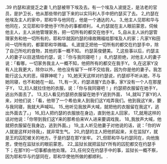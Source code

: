 .39 
约瑟和波提乏之妻 
1_约瑟被带下埃及去。有一个埃及人波提乏，是法老的官员，是护卫长，他从那些带约瑟下来的以实玛利人手中把约瑟买了去。 2_约瑟在他埃及主人的家中，耶和华与他同在，他是一个通达的人。 3_他主人见耶和华与他同在，又见耶和华使他手Y所办的事都顺利， 4_约瑟就在主人眼前蒙恩，伺候他主人，主人派他管理家务，把一切所有的都交在他手Y。 5_自从主人派约瑟管理家务和他一切所有的，耶和华就因约瑟的缘故赐福给那埃及人的家；凡家Y和田间一切所有的，都蒙耶和华赐福。 6_波提乏把他一切所有的都交在约瑟手中，除了自己所吃的食物，其他的事一概不知。 
约瑟英俊健美。 7_这些事以后，约瑟主人的妻子以目送情给约瑟，说：「你与我同寝吧！」 8_约瑟拒绝，对他主人的妻子说：「看哪，一切家务我主人一概不知，他把所有的都交在我手Y。 9_在这家Y没有人比我更大，除你以外，他也没有留下一样不交给我，因为你是他的妻子。我怎能行这么大的恶，得罪神呢？」 10_她天天这样对约瑟说，约瑟却不听从她，不与她同寝，也不和她在一起。 
11_有一天，约瑟进屋Y去办事，家Y没有一个人在那屋子Y， 12_妇人就拉住他的衣服，说：「你与我同寝吧！」约瑟把衣服留在她手Y，逃出外面去了。 13_妇人看见约瑟把衣服留在她手Y逃到外面， 14_就叫了家Y的人来，对他们说：「看，他带了一个希伯来人到我们这Y戏弄我们。他到我这Y来，要与我同寝，我就大声喊叫。 15_他听见我放声大喊，就把他的衣服留在我这Y，逃出外面去了。」 16_妇人把约瑟的衣服放在身边，直到他主人回家， 17_就用这样的话对他说：「你带到我们这Y来的那希伯来W人进来要调戏我， 18_我放声大喊，他就把衣服留在我身边，逃到外面。」 
19_主人听见他妻子对他说的话，说：「你的W人就是这样对待我」，就非常生气。 20_约瑟的主人把他抓起来，关在监狱Y，就是王的囚犯被关的地方。于是约瑟在那Y坐牢。 21_但耶和华与约瑟同在，向他施恩，使他在监狱长的眼前蒙恩。 22_监狱长就把监狱Y所有的囚犯都交在约瑟手下；在那Y的一切事都由他处理。 23_任何交在约瑟手中的事，监狱长一概不察，因为耶和华与约瑟同在，耶和华使他所做的都顺利。 
.